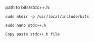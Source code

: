 path to bits/stdc++.h: 

`sudo mkdir -p /usr/local/include/bits`

`sudo nano stdc++.h`

`Copy paste stdc++.h file`

